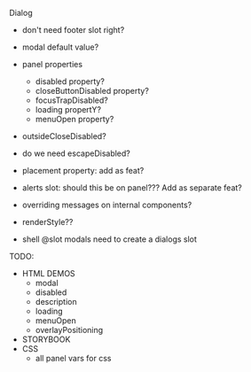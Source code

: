 Dialog

- don't need footer slot right?

- modal default value?

- panel properties

  - disabled property?
  - closeButtonDisabled property?
  - focusTrapDisabled?
  - loading propertY?
  - menuOpen property?

- outsideCloseDisabled?
- do we need escapeDisabled?

- placement property: add as feat?
- alerts slot: should this be on panel??? Add as separate feat?
- overriding messages on internal components?
- renderStyle??

- shell @slot modals need to create a dialogs slot

TODO:

- HTML DEMOS
  - modal
  - disabled
  - description
  - loading
  - menuOpen
  - overlayPositioning
- STORYBOOK
- CSS
  - all panel vars for css
